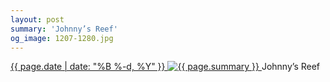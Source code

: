 ```yaml
---
layout: post
summary: 'Johnny’s Reef'
og_image: 1207-1280.jpg
---
```


<p>
 <time>
  <a href="/1207">
   {{ page.date | date: "%B %-d, %Y" }}
  </a>
 </time>
 <a href="/1207">
  <img alt="{{ page.summary }}" data-taken="9/21/2020" sizes="(min-width: 700px) 50vw, calc(100vw - 2rem)" src="{{ site.assets_url }}/1207-640.jpg" srcset="{{ site.assets_url }}/1207-320.jpg 320w, {{ site.assets_url }}/1207-640.jpg 640w, {{ site.assets_url }}/1207-960.jpg 960w, {{ site.assets_url }}/1207-1280.jpg 1280w"/>
 </a>
 <span>
  Johnny’s Reef
 </span>
</p>

